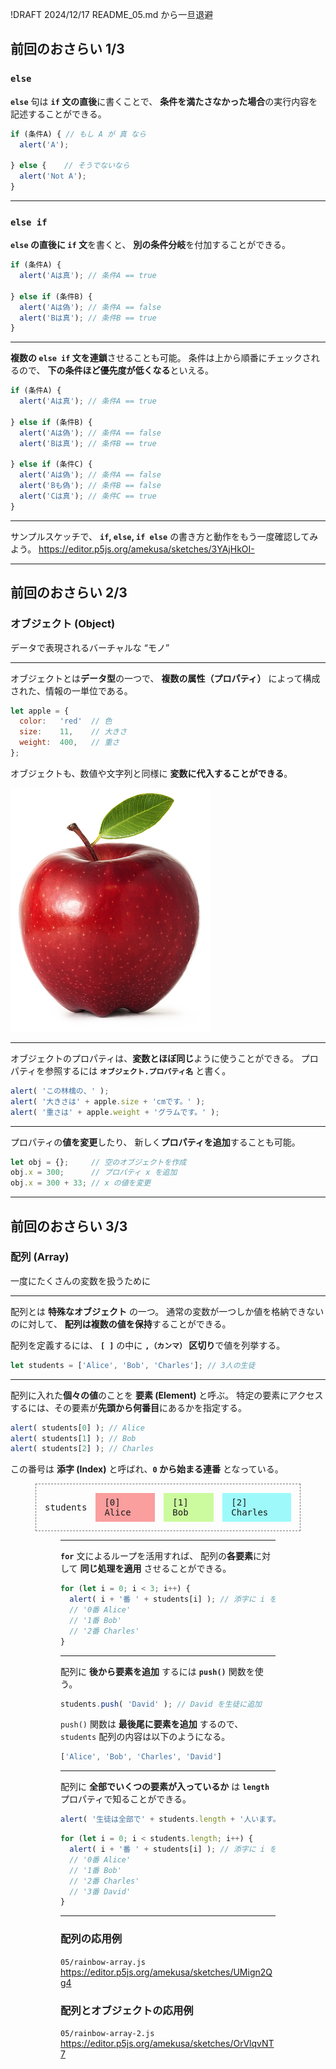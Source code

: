 !DRAFT 2024/12/17 README_05.md から一旦退避

## 前回のおさらい 1/3

### `else`
**`else`** 句は **`if` 文の直後**に書くことで、
**条件を満たさなかった場合**の実行内容を記述することができる。

```js
if (条件A) { // もし A が 真 なら
  alert('A');

} else {    // そうでないなら
  alert('Not A');
}
```

---

### `else if`
**`else` の直後に `if` 文**を書くと、
**別の条件分岐**を付加することができる。

```js
if (条件A) {
  alert('Aは真'); // 条件A == true

} else if (条件B) {
  alert('Aは偽'); // 条件A == false
  alert('Bは真'); // 条件B == true
}
```

---

**複数の `else if` 文を連鎖**させることも可能。
条件は上から順番にチェックされるので、
**下の条件ほど優先度が低くなる**といえる。

```js
if (条件A) {
  alert('Aは真'); // 条件A == true

} else if (条件B) {
  alert('Aは偽'); // 条件A == false
  alert('Bは真'); // 条件B == true

} else if (条件C) {
  alert('Aは偽'); // 条件A == false
  alert('Bも偽'); // 条件B == false
  alert('Cは真'); // 条件C == true
}
```

---

サンプルスケッチで、
**`if`, `else`, `if else`** の書き方と動作をもう一度確認してみよう。
https://editor.p5js.org/amekusa/sketches/3YAjHkOI-

---

## 前回のおさらい 2/3

### オブジェクト (Object)
データで表現されるバーチャルな “モノ”

---

オブジェクトとは**データ型**の一つで、
**複数の属性（プロパティ）**
によって構成された、情報の一単位である。

```js
let apple = {
  color:   'red'  // 色
  size:    11,    // 大きさ
  weight:  400,   // 重さ
};
```

オブジェクトも、数値や文字列と同様に
**変数に代入することができる**。

![bg left:35% 75%](assets/apple.png)

---

オブジェクトのプロパティは、**変数とほぼ同じ**ように使うことができる。
プロパティを参照するには **`オブジェクト.プロパティ名`** と書く。

```js
alert( 'この林檎の、' );
alert( '大きさは' + apple.size + 'cmです。' );
alert( '重さは' + apple.weight + 'グラムです。' );
```

---

プロパティの**値を変更**したり、
新しく**プロパティを追加**することも可能。

```js
let obj = {};     // 空のオブジェクトを作成
obj.x = 300;      // プロパティ x を追加
obj.x = 300 + 33; // x の値を変更
```

---

## 前回のおさらい 3/3

### 配列 (Array)
一度にたくさんの変数を扱うために

---

配列とは **特殊なオブジェクト** の一つ。
通常の変数が一つしか値を格納できないのに対して、
**配列は複数の値を保持**することができる。

配列を定義するには、
**`[ ]`** の中に **`,（カンマ）` 区切り**で値を列挙する。

```js
let students = ['Alice', 'Bob', 'Charles']; // 3人の生徒
```

---

配列に入れた**個々の値**のことを **要素 (Element)** と呼ぶ。
特定の要素にアクセスするには、その要素が**先頭から何番目**にあるかを指定する。

```js
alert( students[0] ); // Alice
alert( students[1] ); // Bob
alert( students[2] ); // Charles
```

この番号は **添字 (Index)** と呼ばれ、**`0` から始まる連番** となっている。

<figure>
<div class="array">
  students
  <div class="item a">[0] Alice</div>
  <div class="item b">[1] Bob</div>
  <div class="item c">[2] Charles</div>
</div>
<style scoped>
.array {
  display: flex;
  gap: 1em;
  align-items: center;
  justify-content: center;
  padding: 1em;
  /* background: hsl(40, 80%, 90%); */
  border: 1px dashed #0008;
  font-family: Menlo, Monaco, monospace;
}
.item {
  padding: .5em 1em;
}
.item.a {
  background: hsl(0, 90%, 80%);
}
.item.b {
  background: hsl(90, 90%, 80%);
}
.item.c {
  background: hsl(180, 90%, 80%);
}
</style>
<figure>

---

**`for`** 文によるループを活用すれば、
配列の**各要素**に対して **同じ処理を適用** させることができる。

```js
for (let i = 0; i < 3; i++) {
  alert( i + '番 ' + students[i] ); // 添字に i を指定
  // '0番 Alice'
  // '1番 Bob'
  // '2番 Charles'
}
```

---

配列に **後から要素を追加** するには **`push()`** 関数を使う。

```js
students.push( 'David' ); // David を生徒に追加
```

`push()` 関数は **最後尾に要素を追加** するので、
`students` 配列の内容は以下のようになる。

```js
['Alice', 'Bob', 'Charles', 'David']
```

---

配列に **全部でいくつの要素が入っているか** は
**`length`** プロパティで知ることができる。

```js
alert( '生徒は全部で' + students.length + '人います。' ); // '生徒は全部で4人います。'
```

```js
for (let i = 0; i < students.length; i++) {
  alert( i + '番 ' + students[i] ); // 添字に i を指定
  // '0番 Alice'
  // '1番 Bob'
  // '2番 Charles'
  // '3番 David'
}
```

---

### 配列の応用例
`05/rainbow-array.js`
https://editor.p5js.org/amekusa/sketches/UMign2Qg4

### 配列とオブジェクトの応用例
`05/rainbow-array-2.js`
https://editor.p5js.org/amekusa/sketches/OrVlqvNT7
